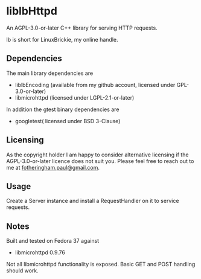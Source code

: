 # liblbHttpd

An AGPL-3.0-or-later C++ library for serving HTTP requests.

lb is short for LinuxBrickie, my online handle.

## Dependencies

The main library dependencies are
- liblbEncoding (available from my github account, licensed under GPL-3.0-or-later)
- libmicrohttpd (licensed under LGPL-2.1-or-later)

In addition the gtest binary dependencies are
- googletest( licensed under BSD 3-Clause)

## Licensing

As the copyright holder I am happy to consider alternative licensing if
the AGPL-3.0-or-later licence does not suit you. Please feel free to reach
out to me at fotheringham.paul@gmail.com.

## Usage

Create a Server instance and install a RequestHandler on it to service
requests.

## Notes

Built and tested on Fedora 37 against
- libmicrohttpd 0.9.76

Not all libmicrohttpd functionality is exposed. Basic GET and POST handling
should work.

